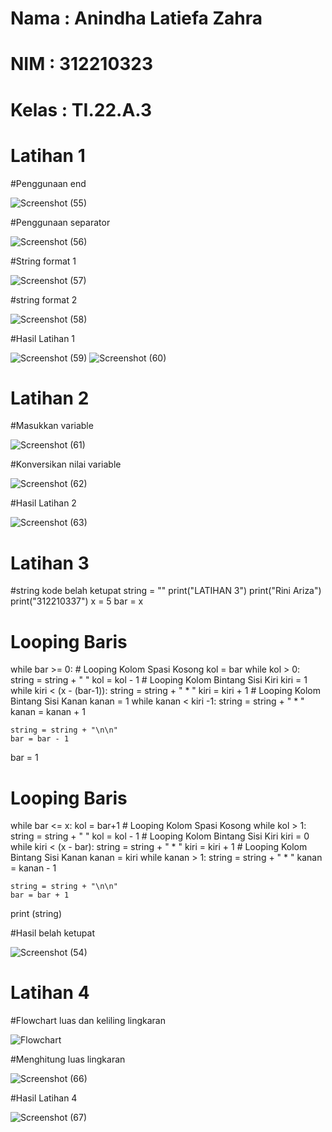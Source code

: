 # Nama : Anindha Latiefa Zahra
# NIM : 312210323
# Kelas : TI.22.A.3

# Latihan 1
#Penggunaan end 

![Screenshot (55)](https://user-images.githubusercontent.com/115516800/198232154-0c5fefe7-57fd-4df3-9ce1-c1e60957e2f9.png)

#Penggunaan separator 

![Screenshot (56)](https://user-images.githubusercontent.com/115516800/198232466-b073c1bb-1373-4a48-b8a0-0e16e4abfadd.png)

#String format 1

![Screenshot (57)](https://user-images.githubusercontent.com/115516800/198232592-a4ef4d23-4d20-4118-9774-db243bec8edc.png)

#string format 2

![Screenshot (58)](https://user-images.githubusercontent.com/115516800/198232696-39ceafc2-da64-4053-b381-b99b38ea38a6.png)

#Hasil Latihan 1

![Screenshot (59)](https://user-images.githubusercontent.com/115516800/198232891-4324f0f9-e5d9-446a-b438-def4ffc0e70c.png)
![Screenshot (60)](https://user-images.githubusercontent.com/115516800/198232956-f424e882-bdb1-4bcf-b3c5-fe833ebbd617.png)

# Latihan 2
#Masukkan variable

![Screenshot (61)](https://user-images.githubusercontent.com/115516800/198233194-b680e1d9-9962-4ad6-8175-2f152c368395.png)

#Konversikan nilai variable

![Screenshot (62)](https://user-images.githubusercontent.com/115516800/198233378-85c1a0f5-82a5-40c6-8da8-4395ac1851ee.png)

#Hasil Latihan 2

![Screenshot (63)](https://user-images.githubusercontent.com/115516800/198233615-2575a657-ef15-47ef-85e1-b120b3ec5eb6.png)
 
 # Latihan 3
 #string kode belah ketupat
 string = ""
print("LATIHAN 3")
print("Rini Ariza")
print("312210337")
x = 5
bar = x
# Looping Baris
while bar >= 0:
	# Looping Kolom Spasi Kosong
	kol = bar
	while kol > 0:
		string = string + "   "
		kol = kol - 1
	# Looping Kolom Bintang Sisi Kiri
	kiri = 1
	while kiri < (x - (bar-1)):
		string = string + " * "
		kiri = kiri + 1
	# Looping Kolom Bintang Sisi Kanan
	kanan = 1
	while kanan < kiri -1:
		string = string + " * "
		kanan = kanan + 1

	string = string + "\n\n"
	bar = bar - 1

bar = 1
# Looping Baris
while bar <= x:
	kol = bar+1
	# Looping Kolom Spasi Kosong
	while kol > 1:
		string = string + "   "
		kol = kol - 1
	# Looping Kolom Bintang Sisi Kiri
	kiri = 0
	while kiri < (x - bar):
		string = string + " * "
		kiri = kiri + 1
	# Looping Kolom Bintang Sisi Kanan
	kanan = kiri
	while kanan > 1:
		string = string + " * "
		kanan = kanan - 1

	string = string + "\n\n"
	bar = bar + 1
print (string)
 
#Hasil belah ketupat 

![Screenshot (54)](https://user-images.githubusercontent.com/115516800/198234305-38ffb779-bca5-4cdf-9709-91569e2b93a3.png)

# Latihan 4
#Flowchart luas dan keliling lingkaran

![Flowchart](https://user-images.githubusercontent.com/115516800/198234562-512d5748-e696-4e2b-a354-3af463cc861b.jpg)

#Menghitung luas lingkaran 

![Screenshot (66)](https://user-images.githubusercontent.com/115516800/198235461-d15523a0-8384-4b6d-81b0-9e5ba9301cdd.png)

#Hasil Latihan 4

![Screenshot (67)](https://user-images.githubusercontent.com/115516800/198236380-f5ae11d5-5168-45e1-8530-1c67e375342f.png)

